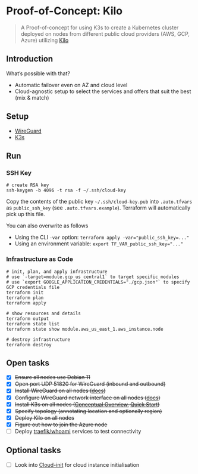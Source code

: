 # Proof-of-Concept: Kilo

> A Proof-of-concept for using K3s to create a Kubernetes cluster deployed on nodes from different public cloud providers (AWS, GCP, Azure) utilizing [Kilo](https://kilo.squat.ai/)

## Introduction

What’s possible with that?

* Automatic failover even on AZ and cloud level
* Cloud-agnostic setup to select the services and offers that suit the best (mix & match)

## Setup

* [WireGuard](docs/WIREGUARD.md)
* [K3s](docs/K3S.md)

## Run

### SSH Key

```shell
# create RSA key
ssh-keygen -b 4096 -t rsa -f ~/.ssh/cloud-key
```

Copy the contents of the public key `~/.ssh/cloud-key.pub` into `.auto.tfvars` as `public_ssh_key` (see `.auto.tfvars.example`). Terraform will automatically pick up this file.

You can also overwrite as follows

* Using the CLI `-var` option: `terraform apply -var="public_ssh_key=..."`
* Using an environment variable: `export TF_VAR_public_ssh_key="..."`

### Infrastructure as Code

```shell
# init, plan, and apply infrastructure
# use `-target=module.gcp_us_central1` to target specific modules
# use `export GOOGLE_APPLICATION_CREDENTIALS="./gcp.json"` to specify GCP credentials file
terraform init
terraform plan
terraform apply

# show resources and details
terraform output
terraform state list
terraform state show module.aws_us_east_1.aws_instance.node

# destroy infrastructure
terraform destroy
```

## Open tasks

* [x] ~~Ensure all nodes use Debian 11~~
* [x] ~~Open port UDP 51820 for WireGuard (inbound and outbound)~~
* [x] ~~Install WireGuard on all nodes ([docs](https://www.wireguard.com/install/))~~
* [x] ~~Configure WireGuard network interface on all nodes ([docs](https://www.wireguard.com/quickstart/))~~
* [x] ~~Install K3s on all nodes ([Conceptual Overview](https://www.wireguard.com/#conceptual-overview), [Quick Start](https://docs.k3s.io/quick-start))~~
* [x] ~~Specify topology (annotating location and optionally region)~~
* [x] ~~Deploy Kilo on all nodes~~
* [x] ~~Figure out how to join the Azure node~~
* [ ] Deploy [traefik/whoami](https://github.com/traefik/whoami) services to test connectivity

## Optional tasks

* [ ] Look into [Cloud-init](https://cloudinit.readthedocs.io/en/latest/) for cloud instance initialisation
